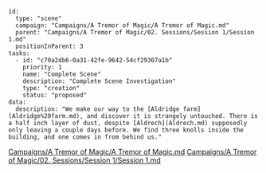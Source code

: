 
```RpgManager4
id: 
  type: "scene"
  campaign: "Campaigns/A Tremor of Magic/A Tremor of Magic.md"
  parent: "Campaigns/A Tremor of Magic/02. Sessions/Session 1/Session 1.md"
  positionInParent: 3
tasks: 
  - id: "c70a2db6-0a31-42fe-9642-54cf29307a1b"
    priority: 1
    name: "Complete Scene"
    description: "Complete Scene Investigation"
    type: "creation"
    status: "proposed"
data: 
  description: "We make our way to the [Aldridge farm](Aldridge%20farm.md), and discover it is strangely untouched. There is a half inch layer of dust, despite [Aldrech](Aldrech.md) supposedly only leaving a couple days before. We find three knolls inside the building, and one comes in from behind us."
```

[Campaigns/A Tremor of Magic/A Tremor of Magic.md](Campaigns/A%20Tremor%20of%20Magic/A%20Tremor%20of%20Magic.md)
[Campaigns/A Tremor of Magic/02. Sessions/Session 1/Session 1.md](Campaigns/A%20Tremor%20of%20Magic/02.%20Sessions/Session%201/Session%201.md)
